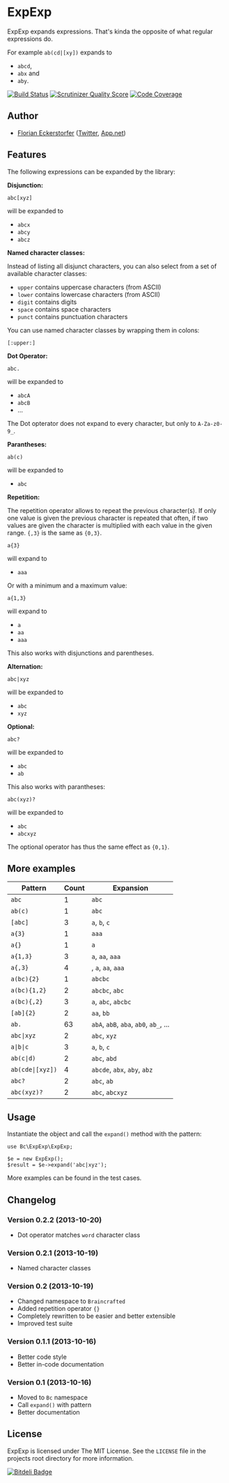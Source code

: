 ExpExp
======

ExpExp expands expressions. That's kinda the opposite of what regular expressions do.

For example `ab(cd|[xy])` expands to

- `abcd`,
- `abx` and
- `aby`.

[![Build Status](https://travis-ci.org/braincrafted/expexp.png?branch=master)](https://travis-ci.org/braincrafted/expexp)
[![Scrutinizer Quality Score](https://scrutinizer-ci.com/g/braincrafted/expexp/badges/quality-score.png?s=5a34a2a951572f0b1c5eebf5803c756c6d15fc32)](https://scrutinizer-ci.com/g/braincrafted/expexp/)
[![Code Coverage](https://scrutinizer-ci.com/g/braincrafted/expexp/badges/coverage.png?s=7b1c10126404a7f6e8c816edb239e89c82ef9c8a)](https://scrutinizer-ci.com/g/braincrafted/expexp/)

Author
------

- [Florian Eckerstorfer](http://florian.ec) ([Twitter](http://twitter.com/Florian_), [App.net](http://app.net/florian))

Features
--------

The following expressions can be expanded by the library:

**Disjunction:**

	abc[xyz]

will be expanded to

- `abcx`
- `abcy`
- `abcz`

**Named character classes:**

Instead of listing all disjunct characters, you can also select from a set of available character classes:

- `upper` contains uppercase characters (from ASCII)
- `lower` contains lowercase characters (from ASCII)
- `digit` contains digits
- `space` contains space characters
- `punct` contains punctuation characters

You can use named character classes by wrapping them in colons:

    [:upper:]

**Dot Operator:**

	abc.

will be expanded to

- `abcA`
- `abcB`
- …

The Dot opterator does not expand to every character, but only to `A-Za-z0-9_`.

**Parantheses:**

	ab(c)

will be expanded to

- `abc`

**Repetition:**

The repetition operator allows to repeat the previous character(s). If only one value is given the previous character is repeated that often, if two values are given the character is multiplied with each value in the given range. `{,3}` is the same as `{0,3}`.

    a{3}

will expand to

- `aaa`

Or with a minimum and a maximum value:

    a{1,3}

will expand to

- `a`
- `aa`
- `aaa`

This also works with disjunctions and parentheses.

**Alternation:**

	abc|xyz

will be expanded to

- `abc`
- `xyz`

**Optional:**

	abc?

will be expanded to

 - `abc`
 - `ab`

This also works with parantheses:

	abc(xyz)?

will be expanded to

- `abc`
- `abcxyz`

The optional operator has thus the same effect as `{0,1}`.


More examples
-------------

<table>
    <thead>
        <tr>
            <th>Pattern</th>
            <th>Count</th>
            <th>Expansion</th>
        </tr>
    </thead>
    <tbody>
        <tr>
            <td><code>abc</code></td>
            <td>1</td>
            <td><code>abc</code></td>
        </tr>
        <tr>
            <td><code>ab(c)</code></td>
            <td>1</td>
            <td><code>abc</code></td>
        </tr>
        <tr>
            <td><code>[abc]</code></td>
            <td>3</td>
            <td><code>a</code>, <code>b</code>, <code>c</code></td>
        </tr>
        <tr>
            <td><code>a{3}</code></td>
            <td>1</td>
            <td><code>aaa</code></td>
        </tr>
        <tr>
            <td><code>a{}</code></td>
            <td>1</td>
            <td><code>a</code></td>
        </tr>
        <tr>
            <td><code>a{1,3}</code></td>
            <td>3</td>
            <td><code>a</code>, <code>aa</code>, <code>aaa</code></td>
        </tr>
        <tr>
            <td><code>a{,3}</code></td>
            <td>4</td>
            <td><code></code>, <code>a</code>, <code>aa</code>, <code>aaa</code></td>
        </tr>
        <tr>
            <td><code>a(bc){2}</code></td>
            <td>1</td>
            <td><code>abcbc</code></td>
        </tr>
        <tr>
            <td><code>a(bc){1,2}</code></td>
            <td>2</td>
            <td><code>abcbc</code>, <code>abc</code></td>
        </tr>
        <tr>
            <td><code>a(bc){,2}</code></td>
            <td>3</td>
            <td><code>a</code>, <code>abc</code>, <code>abcbc</code></td>
        </tr>
        <tr>
            <td><code>[ab]{2}</code></td>
            <td>2</td>
            <td><code>aa</code>, <code>bb</code></td>
        </tr>
        <tr>
            <td><code>ab.</code></td>
            <td>63</td>
            <td><code>abA</code>, <code>abB</code>, <code>aba</code>, <code>ab0</code>, <code>ab_</code>, ...</td>
        </tr>
        <tr>
            <td><code>abc|xyz</code></td>
            <td>2</td>
            <td><code>abc</code>, <code>xyz</code></td>
        </tr>
        <tr>
            <td><code>a|b|c</code></td>
            <td>3</td>
            <td><code>a</code>, <code>b</code>, <code>c</code></td>
        </tr>
        <tr>
            <td><code>ab(c|d)</code></td>
            <td>2</td>
            <td><code>abc</code>, <code>abd</code></td>
        </tr>
        <tr>
            <td><code>ab(cde|[xyz])</code></td>
            <td>4</td>
            <td><code>abcde</code>, <code>abx</code>, <code>aby</code>, <code>abz</code></td>
        </tr>
        <tr>
            <td><code>abc?</code></td>
            <td>2</td>
            <td><code>abc</code>, <code>ab</code></td>
        </tr>
        <tr>
            <td><code>abc(xyz)?</code></td>
            <td>2</td>
            <td><code>abc</code>, <code>abcxyz</code></td>
        </tr>
    </tbody>
</table>


Usage
-----

Instantiate the object and call the `expand()` method with the pattern:

    use Bc\ExpExp\ExpExp;

	$e = new ExpExp();
	$result = $e->expand('abc|xyz');

More examples can be found in the test cases.


Changelog
---------

### Version 0.2.2 (2013-10-20)

- Dot operator matches `word` character class

### Version 0.2.1 (2013-10-19)

- Named character classes

### Version 0.2 (2013-10-19)

- Changed namespace to `Braincrafted`
- Added repetition operator `{}`
- Completely rewritten to be easier and better extensible
- Improved test suite

### Version 0.1.1 (2013-10-16)

- Better code style
- Better in-code documentation

### Version 0.1 (2013-10-16)

- Moved to `Bc` namespace
- Call `expand()` with pattern
- Better documentation


License
-------

ExpExp is licensed under The MIT License. See the `LICENSE` file in the projects root directory for more information.



[![Bitdeli Badge](https://d2weczhvl823v0.cloudfront.net/braincrafted/expexp/trend.png)](https://bitdeli.com/free "Bitdeli Badge")

